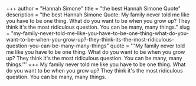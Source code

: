+++
author = "Hannah Simone"
title = "the best Hannah Simone Quote"
description = "the best Hannah Simone Quote: My family never told me like you have to be one thing. What do you want to be when you grow up? They think it's the most ridiculous question. You can be many, many things."
slug = "my-family-never-told-me-like-you-have-to-be-one-thing-what-do-you-want-to-be-when-you-grow-up?-they-think-its-the-most-ridiculous-question-you-can-be-many-many-things"
quote = '''My family never told me like you have to be one thing. What do you want to be when you grow up? They think it's the most ridiculous question. You can be many, many things.'''
+++
My family never told me like you have to be one thing. What do you want to be when you grow up? They think it's the most ridiculous question. You can be many, many things.
